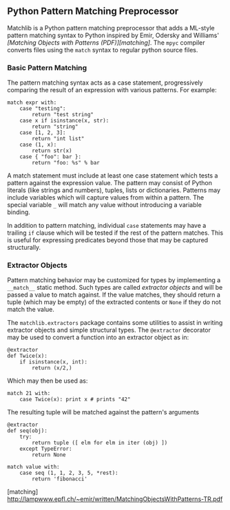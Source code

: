 ## Python Pattern Matching Preprocessor

Matchlib is a Python pattern matching preprocessor that adds a ML-style pattern
matching syntax to Python inspired by Emir, Odersky and Williams' _[Matching
Objects with Patterns (PDF)][matching]_. The `mpyc` compiler converts files
using the `match` syntax to regular python source files.

### Basic Pattern Matching

The pattern matching syntax acts as a case statement, progressively comparing
the result of an expression with various patterns. For example:

    match expr with:
        case "testing":
            return "test string"
        case x if isinstance(x, str):
            return "string"
        case [1, 2, 3]:
            return "int list"
        case (1, x):
            return str(x)
        case { "foo": bar }:
            return "foo: %s" % bar

A match statement must include at least one case statement which tests a
pattern against the expression value. The pattern may consist of Python
literals (like strings and numbers), tuples, lists or dictionaries. Patterns
may include variables which will capture values from within a pattern. The
special variable `_` will match any value without introducing a variable
binding.

In addition to pattern matching, individual `case` statements may have a
trailing `if` clause which will be tested if the rest of the pattern matches.
This is useful for expressing predicates beyond those that may be captured
structurally.

### Extractor Objects

Pattern matching behavior may be customized for types by implementing a
`__match__` static method. Such types are called _extractor objects_ and will
be passed a value to match against. If the value matches, they should return a
tuple (which may be empty) of the extracted contents or `None` if they do not
match the value.

The `matchlib.extractors` package contains some utilities to assist in writing
extractor objects and simple structural types. The `@extractor` decorator may
be used to convert a function into an extractor object as in:

    @extractor
    def Twice(x):
        if isinstance(x, int):
            return (x/2,)

Which may then be used as:

    match 21 with:
        case Twice(x): print x # prints "42"

The resulting tuple will be matched against the pattern's arguments

    @extractor
    def seq(obj):
        try:
            return tuple ([ elm for elm in iter (obj) ])
        except TypeError:
            return None
    
    match value with:
        case seq (1, 1, 2, 3, 5, *rest):
            return 'fibonacci'

[matching] http://lampwww.epfl.ch/~emir/written/MatchingObjectsWithPatterns-TR.pdf
